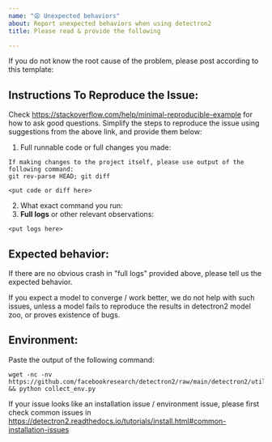 ```yaml
---
name: "😩 Unexpected behaviors"
about: Report unexpected behaviors when using detectron2
title: Please read & provide the following

---
```


If you do not know the root cause of the problem, please post according to this template:

## Instructions To Reproduce the Issue:

Check https://stackoverflow.com/help/minimal-reproducible-example for how to ask good questions.
Simplify the steps to reproduce the issue using suggestions from the above link, and provide them below:

1. Full runnable code or full changes you made:
```
If making changes to the project itself, please use output of the following command:
git rev-parse HEAD; git diff

<put code or diff here>
```
2. What exact command you run:
3. __Full logs__ or other relevant observations:
```
<put logs here>
```

## Expected behavior:

If there are no obvious crash in "full logs" provided above,
please tell us the expected behavior.

If you expect a model to converge / work better, we do not help with such issues, unless
a model fails to reproduce the results in detectron2 model zoo, or proves existence of bugs.

## Environment:

Paste the output of the following command:
```
wget -nc -nv https://github.com/facebookresearch/detectron2/raw/main/detectron2/utils/collect_env.py && python collect_env.py
```

If your issue looks like an installation issue / environment issue,
please first check common issues in https://detectron2.readthedocs.io/tutorials/install.html#common-installation-issues
